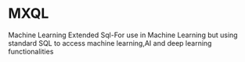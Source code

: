 # MXQL
Machine Learning Extended Sql-For use in Machine Learning but using standard SQL to access machine learning,AI and deep learning functionalities
